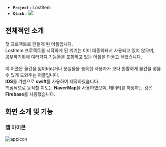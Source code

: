 - **`Project` :** LostItem
- **`Stack` :** <img src="https://img.shields.io/badge/Swift-F05138?style=for-the-badge&logo=Swift&logoColor=white">

## 전체적인 소개

첫 프로젝트로 만들게 된 어플입니다. <br>
LostItem 프로젝트를 시작하게 된 계기는 이미 대중화돼서 사용되고 있지 않으며,<br>
공부하기위해 여러가지 기능들을 포함하고 있는 어플을 만들고 싶었습니다.<br><br>
이 어플은 물건을 잃어버리거나 분실물을 습득한 사용자가 보다 원활하게 물건을 찾을 수 있게 도와주는 어플입니다. <br>
**IOS**를 기반으로 **swift**를 사용하여 제작하였습니다.<br>
핵심적으로 동작할 지도는 **NaverMap**을 사용하였으며, 데이터를 저장하는 것은 **Firebase**를 사용했습니다.<br>


## 화면 소개 및 기능

### 앱 아이콘
![appicon](https://github.com/KIMJEONGHYEON1016/LostItem/assets/127102729/97f6aac1-eb8c-4ed0-824f-67690c5e2eac)
